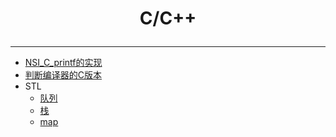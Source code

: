 # <p align="center">C/C++</p>
---
* <a href="./C/ANSI_C_printf的实现.html">NSI_C_printf的实现</a>
* [判断编译器的C版本](./C/判断编译器的C版本.html)
* STL
    + [队列](./C/队列.html)
    + [栈](./C/栈.html)
    + [map](./C/map.html)